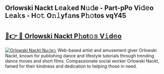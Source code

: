 ## Orlowski Nackt L𝚎a𝚔ed N𝚞𝚍e - Part-pPo Vi𝚍𝚎o L𝚎a𝚔s - H𝚘𝚝 O𝚗𝚕yf𝚊ns P𝚑𝚘tos vqY45

# <h2><a href="http://kf6yj7.oniu.top/?m=Orlowski+Nackt">🔗👉 🔴 Orlowski Nackt P𝚑ot𝚘𝚜 V𝚒d𝚎o</a></h2>

[![Orlowski Nackt Nu𝚍e𝚜](https://i.imgur.com/0qMVB7G.gif)](http://kf6yj7.oniu.top/?m=Orlowski+Nackt)
Web-based artist and amusement giver Orlowski Nackt, known for publishing dance and lifestyle tutorials through trending dance moves and short films. Compassionate social worker Orlowski Nackt, famed for their kindness and dedication to helping those in need.  
